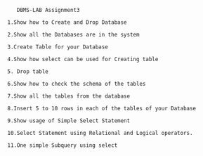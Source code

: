 

       DBMS-LAB Assignment3

    1.Show how to Create and Drop Database

    2.Show all the Databases are in the system

    3.Create Table for your Database

    4.Show how select can be used for Creating table

    5. Drop table

    6.Show how to check the schema of the tables

    7.Show all the tables from the database

    8.Insert 5 to 10 rows in each of the tables of your Database

    9.Show usage of Simple Select Statement

    10.Select Statement using Relational and Logical operators.

    11.One simple Subquery using select


